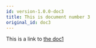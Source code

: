 ```yaml
---
id: version-1.0.0-doc3
title: This is document number 3
original_id: doc3
---
```


This is a link to [the doc1](../../doc1.md)  
